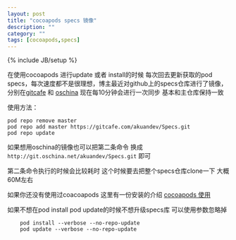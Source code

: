 ```yaml
---
layout: post
title: "cocoapods specs 镜像"
description: ""
category: ""
tags: [cocoapods,specs]
---
```

{% include JB/setup %}

在使用cocoapods 进行update 或者 install的时候 每次回去更新获取的pod specs，每次速度都不是很理想，博主最近对github上的specs仓库进行了镜像，分别在[gitcafe](https://gitcafe.com/akuandev/Specs.git) 和 [oschina](http://git.oschina.net/akuandev/Specs.git) 现在每10分钟会进行一次同步 基本和主仓库保持一致

使用方法：
	
	pod repo remove master
	pod repo add master https://gitcafe.com/akuandev/Specs.git
	pod repo update
	
如果想用oschina的镜像也可以把第二条命令 换成 `http://git.oschina.net/akuandev/Specs.git` 即可

第二条命令执行的时候会比较耗时 这个时候要去把整个specs仓库clone一下 大概60M左右

如果你还没有使用过coacoapods 这里有一份安装的介绍 [cocoapods 使用](http://akindev.tk/post/cocoapods-ios-library-manager)

如果不想在pod install pod update的时候不想升级specs库 可以使用参数忽略掉 

		pod install --verbose --no-repo-update
		pod update --verbose --no-repo-update
